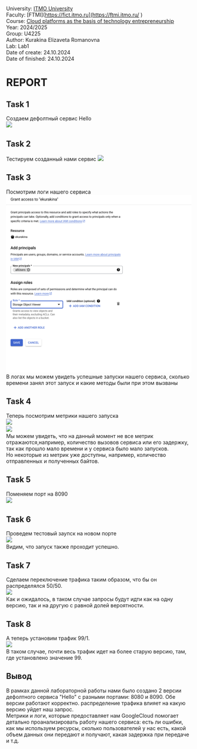 University: [ITMO University](https://itmo.ru/ru/)  
Faculty: [FTMI](https://fict.itmo.ru](https://ftmi.itmo.ru/ )  
Course: [Cloud platforms as the basis of technology entrepreneurship](https://itmo-ict-faculty.github.io/cloud-platforms-as-the-basis-of-technology-entrepreneurship/)   
Year: 2024/2025  
Group: U4225  
Author: Kurakina Elizaveta Romanovna  
Lab: Lab1  
Date of create: 24.10.2024  
Date of finished: 24.10.2024  

# REPORT  
## Task 1  
Создаем дефолтный сервис Hello  
![](/lab2/screenshots/image1)  
## Task 2  
Тестируем созданный нами сервис
![](/lab2/screenshots/image2)  
## Task 3  
Посмотрим логи нашего сервиса
![](/lab3/screenshots/image3)  
В логах мы можем увидеть успешные запуски нашего сервиса, сколько времени занял этот запуск и какие методы были при этом вызваны
## Task 4  
Теперь посмотрим метрики нашего запуска   
![](/lab2/screenshots/image4)  
![](/lab2/screenshots/image42)  
Мы можем увидеть, что на данный момент не все метрик отражаются,например, количество вызовов сервиса или его задержку, так как прошло мало времени и у сервиса было мало запусков.  
Но некоторые из метрик уже доступны, например, количество отправленных и полученных байтов.
## Task 5  
Поменяем порт на 8090  
![](/lab2/screenshots/image5)    
## Task 6  
Проведем тестовый заупск на новом порте  
![](/lab2/screenshots/image6)  
Видим, что запуск также проходит успешно.  
## Task 7  
Сделаем переключение трафика таким образом, что бы он распределялся 50/50.  
![](/lab2/screenshots/image7)   
Как и ожидалось, в таком случае запросы будут идти как на одну версию, так и на другую с равной долей вероятности.
## Task 8  
А теперь установим трафик 99/1.  
![](/lab2/screenshots/image8)   
В таком случае, почти весь трафик идет на более старую версию, там, где установлено значение 99.  
## Вывод
В рамках данной лабораторной работы нами было создано 2 версии дефолтного сервиса "Hello" с разными портами: 8080 и 8090. Обе версии работают корректно. распределение трафика влияет на какую версию уйдет наш запрос.  
Метрики и логи, которые предоставляет нам GoogleCloud помогает детально проанализировать работу нашего сервиса: есть ли ошибки, как мы используем ресурсы, сколько пользователей у нас есть, какой объем данных они передают и получают, какая задержка при передаче и т.д.  

